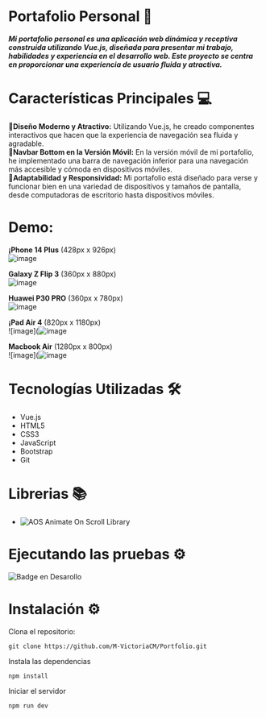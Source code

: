 # Portafolio Personal 🚀
***Mi portafolio personal es una aplicación web dinámica y receptiva construida utilizando Vue.js, diseñada para presentar mi trabajo, habilidades y experiencia en el desarrollo web. Este proyecto se centra en proporcionar una experiencia de usuario fluida y atractiva.***

# Características Principales 💻 <br>
📍**Diseño Moderno y Atractivo:** Utilizando Vue.js, he creado componentes interactivos que hacen que la experiencia de navegación sea fluida y agradable. <br>
📍**Navbar Bottom en la Versión Móvil:** En la versión móvil de mi portafolio, he implementado una barra de navegación inferior para una navegación más accesible y cómoda en dispositivos móviles.  <br>
📍**Adaptabilidad y Responsividad:** Mi portafolio está diseñado para verse y funcionar bien en una variedad de dispositivos y tamaños de pantalla, desde computadoras de escritorio hasta dispositivos móviles.  <br>

# Demo:
**¡Phone 14 Plus** (428px x 926px)<br>
![image](![image](https://github.com/user-attachments/assets/ea224f67-69fe-4878-a233-8b08f15037ab)) <br>

**Galaxy Z Flip 3** (360px x 880px)<br>
![image](![image](https://github.com/user-attachments/assets/9cd191de-98ab-41d4-bd0c-22d3a5302cb6)) <br>
 
**Huawei P30 PRO** (360px x 780px) <br>
![image](![image](https://github.com/user-attachments/assets/aa3b63d0-2655-472e-9575-12b63dd7e611)) <br>

**¡Pad Air 4** (820px x 1180px)<br>
![image](![image](![image](https://github.com/user-attachments/assets/ec6f5be3-3263-4410-8d80-68b421a7ceca)) <br>

**Macbook Air** (1280px x 800px) <br>
![image](![image](https://github.com/user-attachments/assets/48d9e821-6907-4ab1-a185-d028b185348b) <br>

# Tecnologías Utilizadas 🛠️
* Vue.js
* HTML5
* CSS3
* JavaScript
* Bootstrap
* Git

# Librerias 📚
* ![AOS Animate On Scroll Library](https://michalsnik.github.io/aos/)

# Ejecutando las pruebas ⚙️

![Badge en Desarollo](https://img.shields.io/badge/STATUS-EN%20DESAROLLO-green)

# Instalación ⚙️
Clona el repositorio:
```
git clone https://github.com/M-VictoriaCM/Portfolio.git
```
Instala las dependencias
```
npm install
```
Iniciar el servidor
```
npm run dev
```

